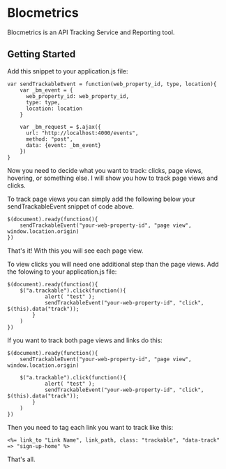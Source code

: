 Blocmetrics
===
Blocmetrics is an API Tracking Service and Reporting tool.  

## Getting Started

Add this snippet to your application.js file: 

```
var sendTrackableEvent = function(web_property_id, type, location){
	var _bm_event = {
	  web_property_id: web_property_id,
	  type: type,
	  location: location
	}

	var _bm_request = $.ajax({
	  url: "http://localhost:4000/events",
	  method: "post",
	  data: {event: _bm_event}
	})
}
```

Now you need to decide what you want to track: clicks, page views, hovering, or something else.  I will show you how to track page views and clicks.  

To track page views you can simply add the following below your sendTrackableEvent snippet of code above.  

```
$(document).ready(function(){
	sendTrackableEvent("your-web-property-id", "page view", window.location.origin)
})
```

That's it!  With this you will see each page view. 

To view clicks you will need one additional step than the page views.  Add the folowing to your application.js file: 

```
$(document).ready(function(){
	$("a.trackable").click(function(){
			alert( "test" );
			sendTrackableEvent("your-web-property-id", "click", $(this).data("track"));
		}
	)
})
```

If you want to track both page views and links do this: 

```
$(document).ready(function(){
	sendTrackableEvent("your-web-property-id", "page view", window.location.origin)

	$("a.trackable").click(function(){
			alert( "test" );
			sendTrackableEvent("your-web-property-id", "click", $(this).data("track"));
		}
	)
})
```

Then you need to tag each link you want to track like this: 

```
<%= link_to "Link Name", link_path, class: "trackable", "data-track" => "sign-up-home" %>
```

That's all.